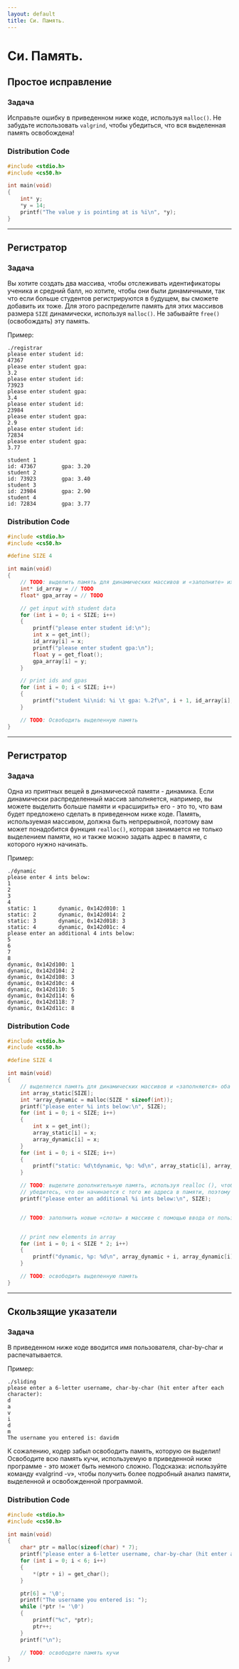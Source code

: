 ```yaml
---
layout: default
title: Си. Память.
---
```


# Си. Память.

## Простое исправление

### Задача
Исправьте ошибку в приведенном ниже коде, используя `malloc()`. Не забудьте использовать `valgrind`, чтобы убедиться, что вся выделенная память освобождена!

### Distribution Code
```c
#include <stdio.h>
#include <cs50.h>

int main(void)
{
    int* y;
    *y = 14;
    printf("The value y is pointing at is %i\n", *y);
}
```

***

## Регистратор

### Задача
Вы хотите создать два массива, чтобы отслеживать идентификаторы ученика и средний балл, но хотите, чтобы они были динамичными, так что если больше студентов регистрируются в будущем, вы сможете добавить их тоже. Для этого распределите память для этих массивов размера `SIZE` динамически, используя `malloc()`. Не забывайте `free()` (освобождать) эту память.

Пример:
```
./registrar
please enter student id:
47367
please enter student gpa:
3.2
please enter student id:
73923
please enter student gpa:
3.4
please enter student id:
23984
please enter student gpa:
2.9
please enter student id:
72834
please enter student gpa:
3.77

student 1
id: 47367        gpa: 3.20
student 2
id: 73923        gpa: 3.40
student 3
id: 23984        gpa: 2.90
student 4
id: 72834        gpa: 3.77
```

### Distribution Code
```c
#include <stdio.h>
#include <cs50.h>

#define SIZE 4

int main(void)
{
    // TODO: выделить память для динамических массивов и «заполните» их оба
    int* id_array = // TODO
    float* gpa_array = // TODO

    // get input with student data
    for (int i = 0; i < SIZE; i++)
    {
        printf("please enter student id:\n");
        int x = get_int();
        id_array[i] = x;
        printf("please enter student gpa:\n");
        float y = get_float();
        gpa_array[i] = y;
    }

    // print ids and gpas
    for (int i = 0; i < SIZE; i++)
    {
        printf("student %i\nid: %i \t gpa: %.2f\n", i + 1, id_array[i], gpa_array[i]);
    }

    // TODO: Освободить выделенную память
}
```

***

## Регистратор

### Задача
Одна из приятных вещей в динамической памяти - динамика. Если динамически распределенный массив заполняется, например, вы можете выделить больше памяти и «расширить» его - это то, что вам будет предложено сделать в приведенном ниже коде. Память, используемая массивом, должна быть непрерывной, поэтому вам может понадобится функция `realloc()`, которая занимается не только выделением памяти, но и также можно задать адрес в памяти, с которого нужно начинать.

Пример:
```
./dynamic
please enter 4 ints below:
1
2
3
4
static: 1       dynamic, 0x142d010: 1
static: 2       dynamic, 0x142d014: 2
static: 3       dynamic, 0x142d018: 3
static: 4       dynamic, 0x142d01c: 4
please enter an additional 4 ints below:
5
6
7
8
dynamic, 0x142d100: 1
dynamic, 0x142d104: 2
dynamic, 0x142d108: 3
dynamic, 0x142d10c: 4
dynamic, 0x142d110: 5
dynamic, 0x142d114: 6
dynamic, 0x142d118: 7
dynamic, 0x142d11c: 8
```

### Distribution Code
```c
#include <stdio.h>
#include <cs50.h>

#define SIZE 4

int main(void)
{
    // выделяется память для динамических массивов и «заполняются» оба
    int array_static[SIZE];
    int *array_dynamic = malloc(SIZE * sizeof(int));
    printf("please enter %i ints below:\n", SIZE);
    for (int i = 0; i < SIZE; i++)
    {
        int x = get_int();
        array_static[i] = x;
        array_dynamic[i] = x;
    }
    for (int i = 0; i < SIZE; i++)
    {
        printf("static: %d\tdynamic, %p: %d\n", array_static[i], array_dynamic + i, array_dynamic[i]);
    }

    // TODO: выделите дополнительную память, используя realloc (), чтобы новый динамический массив был в два раза больше
    // убедитесь, что он начинается с того же адреса в памяти, поэтому вы можете легко освободить его потом!
    printf("please enter an additional %i ints below:\n", SIZE);


    // TODO: заполнить новые «слоты» в массиве с помощью ввода от пользователя


    // print new elements in array
    for (int i = 0; i < SIZE * 2; i++)
    {
        printf("dynamic, %p: %d\n", array_dynamic + i, array_dynamic[i]);
    }

    // TODO: освободить выделенную память
}
```

***

## Скользящие указатели

### Задача
В приведенном ниже коде вводится имя пользователя, char-by-char и распечатывается.

Пример:
```
./sliding
please enter a 6-letter username, char-by-char (hit enter after each character):
d
a
v
i
d
m
The username you entered is: davidm
```

К сожалению, кодер забыл освободить память, которую он выделил! Освободите всю память кучи, используемую в приведенной ниже программе - это может быть немного сложно.
Подсказка: используйте команду «valgrind -v», чтобы получить более подробный анализ памяти, выделенной и освобожденной программой.


### Distribution Code
```c
#include <stdio.h>
#include <cs50.h>

int main(void)
{
    char* ptr = malloc(sizeof(char) * 7);
    printf("please enter a 6-letter username, char-by-char (hit enter after each character):\n");
    for (int i = 0; i < 6; i++)
    {
        *(ptr + i) = get_char();
    }

    ptr[6] = '\0';
    printf("The username you entered is: ");
    while (*ptr != '\0')
    {
        printf("%c", *ptr);
        ptr++;
    }
    printf("\n");

    // TODO: освободите память кучи
}
```